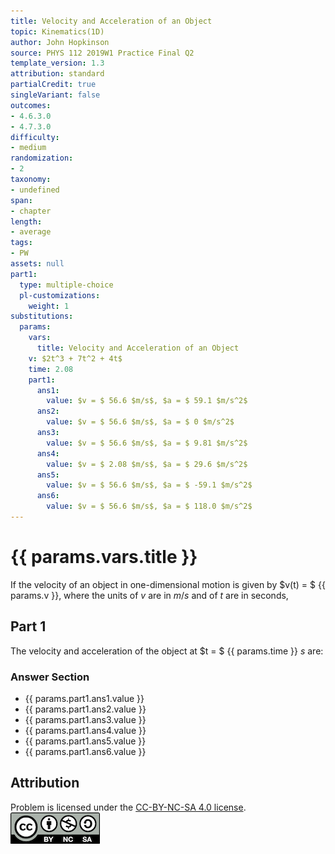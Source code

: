 ```yaml
---
title: Velocity and Acceleration of an Object
topic: Kinematics(1D)
author: John Hopkinson
source: PHYS 112 2019W1 Practice Final Q2
template_version: 1.3
attribution: standard
partialCredit: true
singleVariant: false
outcomes:
- 4.6.3.0
- 4.7.3.0
difficulty:
- medium
randomization:
- 2
taxonomy:
- undefined
span:
- chapter
length:
- average
tags:
- PW
assets: null
part1:
  type: multiple-choice
  pl-customizations:
    weight: 1
substitutions:
  params:
    vars:
      title: Velocity and Acceleration of an Object
    v: $2t^3 + 7t^2 + 4t$
    time: 2.08
    part1:
      ans1:
        value: $v = $ 56.6 $m/s$, $a = $ 59.1 $m/s^2$
      ans2:
        value: $v = $ 56.6 $m/s$, $a = $ 0 $m/s^2$
      ans3:
        value: $v = $ 56.6 $m/s$, $a = $ 9.81 $m/s^2$
      ans4:
        value: $v = $ 2.08 $m/s$, $a = $ 29.6 $m/s^2$
      ans5:
        value: $v = $ 56.6 $m/s$, $a = $ -59.1 $m/s^2$
      ans6:
        value: $v = $ 56.6 $m/s$, $a = $ 118.0 $m/s^2$
---
```

# {{ params.vars.title }}
If the velocity of an object in one-dimensional motion is given by $v(t) = $ {{ params.v }}, where the units of $v$ are in $m/s$ and of $t$ are in seconds,

## Part 1

The velocity and acceleration of the object at $t = $ {{ params.time }} $s$ are:

### Answer Section

- {{ params.part1.ans1.value }}
- {{ params.part1.ans2.value }}
- {{ params.part1.ans3.value }}
- {{ params.part1.ans4.value }}
- {{ params.part1.ans5.value }}
- {{ params.part1.ans6.value }}

## Attribution

Problem is licensed under the [CC-BY-NC-SA 4.0 license](https://creativecommons.org/licenses/by-nc-sa/4.0/).<br> ![The Creative Commons 4.0 license requiring attribution-BY, non-commercial-NC, and share-alike-SA license.](https://raw.githubusercontent.com/firasm/bits/master/by-nc-sa.png)